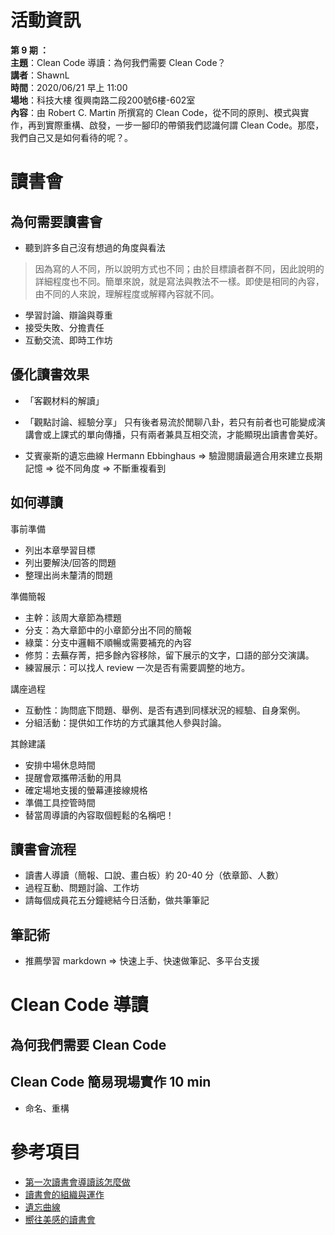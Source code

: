 
# 活動資訊

**第 9 期 ：**<br>
**主題**：Clean Code 導讀：為何我們需要 Clean Code？<br>
**講者**：ShawnL<br>
**時間**：2020/06/21 早上 11:00<br>
**場地**：科技大樓 復興南路二段200號6樓-602室 <br>
**內容**：由 Robert C. Martin 所撰寫的 Clean Code，從不同的原則、模式與實作，再到實際重構、啟發，一步一腳印的帶領我們認識何謂 Clean Code。那麼，我們自己又是如何看待的呢？。<br>

# 讀書會
## 為何需要讀書會
- 聽到許多自己沒有想過的角度與看法
> 因為寫的人不同，所以說明方式也不同；由於目標讀者群不同，因此說明的詳細程度也不同。簡單來說，就是寫法與教法不一樣。即使是相同的內容，由不同的人來說，理解程度或解釋內容就不同。
- 學習討論、辯論與尊重
- 接受失敗、分擔責任
- 互動交流、即時工作坊

## 優化讀書效果
- 「客觀材料的解讀」
- 「觀點討論、經驗分享」
只有後者易流於閒聊八卦，若只有前者也可能變成演講會或上課式的單向傳播，只有兩者兼具互相交流，才能顯現出讀書會美好。


- 艾賓豪斯的遺忘曲線 Hermann Ebbinghaus
=> 驗證閱讀最適合用來建立長期記憶
=> 從不同角度
=> 不斷重複看到

## 如何導讀
事前準備
- 列出本章學習目標
- 列出要解決/回答的問題
- 整理出尚未釐清的問題

準備簡報
- 主幹：該周大章節為標題
- 分支：為大章節中的小章節分出不同的簡報
- 綠葉：分支中邏輯不順暢或需要補充的內容
- 修剪：去蕪存菁，把多餘內容移除，留下展示的文字，口語的部分交演講。
- 練習展示：可以找人 review 一次是否有需要調整的地方。

講座過程
- 互動性：詢問底下問題、舉例、是否有遇到同樣狀況的經驗、自身案例。
- 分組活動：提供如工作坊的方式讓其他人參與討論。

其餘建議
- 安排中場休息時間
- 提醒會眾攜帶活動的用具
- 確定場地支援的螢幕連接線規格
- 準備工具控管時間
- 替當周導讀的內容取個輕鬆的名稱吧！

## 讀書會流程
- 讀書人導讀（簡報、口說、畫白板）約 20-40 分（依章節、人數）
- 過程互動、問題討論、工作坊
- 請每個成員花五分鐘總結今日活動，做共筆筆記

## 筆記術
- 推薦學習 markdown => 快速上手、快速做筆記、多平台支援

# Clean Code 導讀

## 為何我們需要 Clean Code

## Clean Code 簡易現場實作 10 min
- 命名、重構

# 參考項目

- [第一次讀書會導讀該怎麼做](https://medium.com/@fong1143/%E7%AC%AC%E4%B8%80%E6%AC%A1%E8%AE%80%E6%9B%B8%E6%9C%83%E5%B0%8E%E8%AE%80%E8%A9%B2%E6%80%8E%E9%BA%BC%E5%81%9A-ba050b993319)
- [讀書會的組織與運作](https://www.ouk.edu.tw/Uploads/%E8%AE%80%E6%9B%B8%E6%9C%83%E7%9A%84%E7%B5%84%E7%B9%94%E8%88%87%E9%81%8B%E4%BD%9C.pdf)
- [遺忘曲線](https://zh.wikipedia.org/wiki/%E9%81%97%E5%BF%98%E6%9B%B2%E7%BA%BF)
- [嚮往美感的讀書會](https://medium.com/@raphee121/%E8%AE%80%E6%9B%B8%E7%AD%86%E8%A8%98-%E5%9A%AE%E5%BE%80%E7%BE%8E%E6%84%9F%E7%9A%84%E8%AE%80%E6%9B%B8%E6%9C%83-99%E5%89%87%E7%B6%93%E7%87%9F%E8%AE%80%E6%9B%B8%E6%9C%83%E6%99%BA%E6%85%A7%E5%BF%83%E6%B3%95-%E4%B8%8A-db03539c665c)
